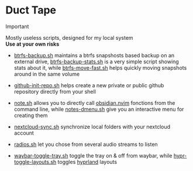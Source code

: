 # Duct Tape

> [!IMPORTANT]
> Mostly useless scripts, designed for my local system \
> **Use at your own risks**

- [btrfs-backup.sh](btrfs-backup.sh) maintains a btrfs snapshosts based backup
 on an external drive, [btrfs-backup-stats.sh](btrfs-backup-stats.sh) is a very
 simple script showing stats about it, while [btrfs-move-fast.sh](btrfs-move-fast.sh)
 helps quickly moving snapshots around in the same volume

- [github-init-repo.sh](github-init-repo.sh) helps create a new private or
 public github repository directly from your shell

- [note.sh](note.sh) allows you to directly call [obsidian.nvim](https://github.com/epwalsh/obsidian.nvim) fonctions
 from the command line, while [notes-dmenu.sh](notes-dmenu.sh) give you an
 interactive menu for creating them

- [nextcloud-sync.sh](nextcloud-sync.sh) synchronize local folders with your
 nextcloud account

- [radios.sh](radios.sh) let you chose from several audio streams to listen

- [waybar-toggle-tray.sh](waybar-toggle-tray.sh) toggle the tray on & off from
 waybar, while [hypr-toggle-layouts.sh](hypr-toggle-layouts.sh) toggles
 [hyprland](https://hyprland.org/) layouts
